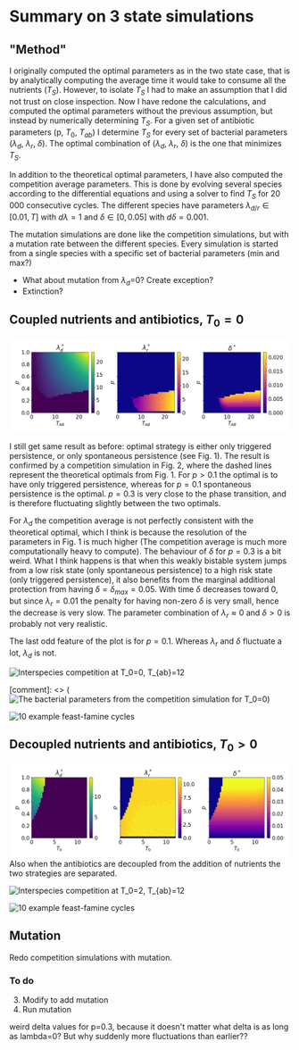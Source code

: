 # Summary on 3 state simulations
## "Method"
I originally computed the optimal parameters as in the two state case, that is by analytically computing the average time it would take to consume all the nutrients ($T_S$).
However, to isolate $T_S$ I had to make an assumption that I did not trust on close inspection.
Now I have redone the calculations, and computed the optimal parameters without the previous assumption, but instead by numerically determining $T_S$.
For a given set of antibiotic parameters (p, $T_0$, $T_{ab}$) I determine $T_S$ for every set of bacterial parameters ($\lambda_d$, $\lambda_r$, $\delta$).
The optimal combination of ($\lambda_d$, $\lambda_r$, $\delta$) is the one that minimizes $T_S$.

In addition to the theoretical optimal parameters, I have also computed the competition average parameters.
This is done by evolving several species according to the differential equations and using a solver to find $T_S$ for 20 000 consecutive cycles. The different species have parameters $\lambda_{d/r} \in [0.01, T]$ with $d\lambda = 1$ and $\delta \in [0, 0.05]$ with $d\delta = 0.001$.

The mutation simulations are done like the competition simulations, but with a mutation rate between the different species. Every simulation is started from a single species with a specific set of bacterial parameters (min and max?)

- What about mutation from $\lambda_d$=0? Create exception?
- Extinction?

## Coupled nutrients and antibiotics, $T_0 = 0$
![Optimal parameters for $T_0=0$](figs/single_optimal/optimal_heatmap_T0_0.png)

I still get same result as before: optimal strategy is either only triggered persistence, or only spontaneous persistence (see Fig. 1). The result is confirmed by a competition simulation in Fig. 2, where the dashed lines represent the theoretical optimals from Fig. 1.
For $p > 0.1$ the optimal is to have only triggered persistence, whereas for $p=0.1$ spontaneous persistence is the optimal.
$p=0.3$ is very close to the phase transition, and is therefore fluctuating slightly between the two optimals.

For $\lambda_d$ the competition average is not perfectly consistent with the theoretical optimal, which I think is because the resolution of the parameters in Fig. 1 is much higher (The competition average is much more computationally heavy to compute).
The behaviour of $\delta$ for $p=0.3$ is a bit weird.
What I think happens is that when this weakly bistable system jumps from a low risk state (only spontaneous persistence) to a high risk state (only triggered persistence), it also benefits from the marginal additional protection from having $\delta = \delta_{max} = 0.05$.
With time $\delta$ decreases toward 0, but since $\lambda_r = 0.01$ the penalty for having non-zero $\delta$ is very small, hence the decrease is very slow.
The parameter combination of $\lambda_r \approx 0$ and $\delta > 0$ is probably not very realistic.

The last odd feature of the plot is for $p=0.1$.
Whereas $\lambda_r$ and $\delta$ fluctuate a lot, $\lambda_d$ is not.


![Interspecies competition at $T_0=0$, $T_{ab}=12$](figs/competition_average/average_parameters-T0_0-T_12.png)

[comment]: <> (![The bacterial parameters from the competition simulation for $T_0=0$]())

![10 example feast-famine cycles]()


## Decoupled nutrients and antibiotics, $T_0 > 0$
![Optimal parameters for $T_{AB}=12$](figs/single_optimal/optimal_heatmap_Tab_12.png)
Also when the antibiotics are decoupled from the addition of nutrients the two strategies are separated.

![Interspecies competition at $T_0=2$, $T_{ab}=12$](figs/competition_average/average_parameters-T0_2-T_14.png)

![10 example feast-famine cycles]()


## Mutation
Redo competition simulations with mutation.

### To do
3) Modify to add mutation
4) Run mutation


weird delta values for p=0.3, because it doesn't matter what delta is as long as lambda=0?
But why suddenly more fluctuations than earlier??


